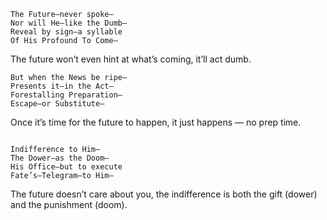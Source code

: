 ```
The Future—never spoke—  
Nor will He—like the Dumb—  
Reveal by sign—a syllable  
Of His Profound To Come—  
```

The future won’t even hint at what’s coming, it’ll act dumb.

```
But when the News be ripe—  
Presents it—in the Act—  
Forestalling Preparation—  
Escape—or Substitute—  
```

Once it’s time for the future to happen, it just happens — no prep time.

```
  
Indifference to Him—  
The Dower—as the Doom—  
His Office—but to execute  
Fate’s—Telegram—to Him—
```

The future doesn’t care about you, the indifference is both the gift (dower) and the punishment (doom).
